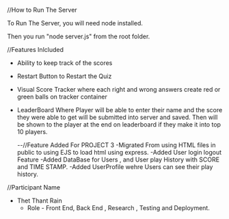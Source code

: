 //How to Run The Server

To Run The Server, you will need node installed.

Then you run "node server.js" from the root folder. 



//Features Inlcluded 

- Ability to keep track of the scores
- Restart Button to Restart the Quiz
- Visual Score Tracker where each right and wrong answers create red or green balls on tracker container
- LeaderBoard Where Player will be able to enter their name and the score they were able to get will be submitted into server and saved.
  Then will be shown to the player at the end on leaderboard if they make it into top 10 players.

  --//Feature Added For PROJECT 3
  -Migrated From using HTML files in public to using EJS to load html using express.
  -Added User login logout Feature
  -Added DataBase for Users , and User play History with SCORE and TIME STAMP.
  -Added UserProfile wehre Users can see their play history. 
  
  

//Participant Name
- Thet Thant Rain  
   - Role - Front End, Back End , Research , Testing and Deployment.
